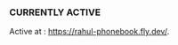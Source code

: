 ### CURRENTLY ACTIVE

Active at : <a href="https://rahul-phonebook.fly.dev/">https://rahul-phonebook.fly.dev/</a>.